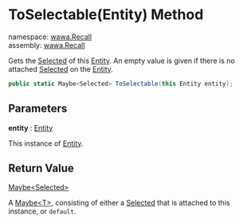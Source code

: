 # ToSelectable\(Entity\) Method

namespace: [wawa\.Recall](../../wawa.Recall.md)<br />
assembly: [wawa\.Recall](../../../wawa.Recall.md)

Gets the [Selected](../../../wawa.Recall/wawa.Recall/Selected.md) of this [Entity](../../../wawa.Recall/wawa.Recall/Entity.md)\.
An empty value is given if there is no attached [Selected](../../../wawa.Recall/wawa.Recall/Selected.md) on the [Entity](../../../wawa.Recall/wawa.Recall/Entity.md)\.

```csharp
public static Maybe<Selected> ToSelectable(this Entity entity);
```

## Parameters

__entity__ : [Entity](../../../wawa.Recall/wawa.Recall/Entity.md)

This instance of [Entity](../../../wawa.Recall/wawa.Recall/Entity.md)\.

## Return Value

[Maybe\<Selected\>](../../../wawa.Optionals/wawa.Optionals/Maybe\`1.md)

A [Maybe\<T\>](../../../wawa.Optionals/wawa.Optionals/Maybe\`1.md), consisting of either a [Selected](../../../wawa.Recall/wawa.Recall/Selected.md)
that is attached to this instance, or `default`\.

